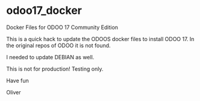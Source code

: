 # odoo17_docker
Docker Files for ODOO 17 Community Edition

This is a quick hack to update the ODOOS docker files to install ODOO 17. In the original repos of ODOO
it is not found. 

I needed to update DEBIAN as well.

This is not for production! Testing only.

Have fun

Oliver
